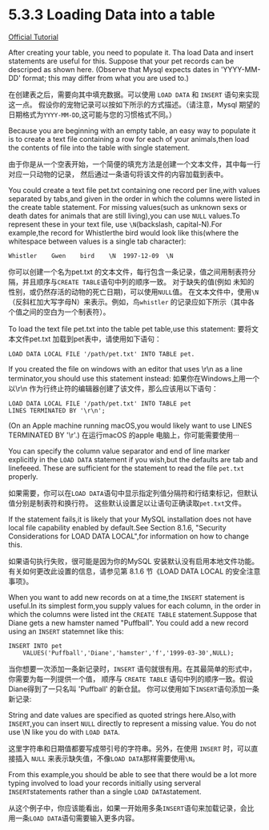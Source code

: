 # 5.3.3 Loading Data into a table

[Official Tutorial](https://dev.mysql.com/doc/refman/8.4/en/loading-tables.html)

After creating your table, you need to populate it. Tha load Data and insert statements are useful for this.
Suppose that your pet records can be descriped as shown here.
(Observe that Mysql expects dates in 'YYYY-MM-DD' format; this may differ from what you are used to.)

在创建表之后，需要向其中填充数据。可以使用 `LOAD DATA` 和 `INSERT` 语句来实现这一点。
假设你的宠物记录可以按如下所示的方式描述。（请注意，Mysql 期望的日期格式为`YYYY-MM-DD`,这可能与您的习惯格式不同。）


Because you are beginning with an empty table, an easy way to populate it is to create a text file 
containing a row for each of your animals,then load the contents of file into the table with single statement.

由于你是从一个空表开始，一个简便的填充方法是创建一个文本文件，其中每一行对应一只动物的记录，
然后通过一条语句将该文件的内容加载到表中。

You could create a text file pet.txt containing one record per line,with values separated by tabs,and given in the order in which the columns 
were listed in the create table statement. 
For missing values(such as unknown sexs or death dates for animals that are still living),you can use `NULL` values.To represent these in your text file,
use `\N`(backslash, capital-N).For example,the record for Whistlerthe bird would look like this(where the whitespace between values is a single tab character):

```
Whistler    Gwen    bird    \N  1997-12-09  \N
```

你可以创建一个名为pet.txt 的文本文件，每行包含一条记录，值之间用制表符分隔，并且顺序与`CREATE TABLE`语句中列的顺序一致。
对于缺失的值(例如 未知的性别，或仍然存活的动物的死亡日期)，可以使用`NULL`值。
在文本文件中，使用`\N`（反斜杠加大写字母N）来表示。例如，鸟`whistler` 的记录应如下所示（其中各个值之间的空白为一个制表符）。

To load the text file pet.txt into the table pet table,use this statement:
要将文本文件pet.txt 加载到pet表中，请使用如下语句：

```
LOAD DATA LOCAL FILE '/path/pet.txt' INTO TABLE pet.
```

If you created the file on windows with an editor that uses \r\n as a line terminator,you should use this statement instead:
如果你在Windows上用一个以\r\n 作为行终止符的编辑器创建了该文件，那么应该用以下语句：

```
LOAD DATA LOCAL FILE '/path/pet.txt' INTO TABLE pet
LINES TERMINATED BY '\r\n';
```

(On an Apple machine running macOS,you would likely want to use LINES TERMINATED BY '\r'.)
在运行macOS 的apple 电脑上，你可能需要使用···

You can specify the column value separator and end of line marker explicitly in the `LOAD DATA` statement if you wish,but the defaults are tab and linefeeed.
These are sufficient for the statement to read the file `pet.txt` properly.

如果需要，你可以在`LOAD DATA`语句中显示指定列值分隔符和行结束标记，但默认值分别是制表符和换行符。
这些默认设置足以让语句正确读取`pet.txt`文件。

If the statement fails,it is likely that your MySQL installation does not have local file capability enabled by default.See Section 8.1.6,
"Security Considerations for LOAD DATA LOCAL",for information on how to change this.

如果语句执行失败，很可能是因为你的MySQL 安装默认没有启用本地文件功能。有关如何更改此设置的信息，请参见第 8.1.6 节《LOAD DATA LOCAL 的安全注意事项》。

When you want to add new records on at a time,the `INSERT` statement is useful.In its simplest form,you supply values for each column,
in the order in which the columns were listed int the `CREATE TABLE` statement.Suppose that Diane gets a new hamster named "Puffball".
You could add a new record using an `INSERT` statemnet like this:
```
INSERT INTO pet
    VALUES('Puffball','Diane','hamster','f','1999-03-30',NULL);
```

当你想要一次添加一条新记录时，`INSERT` 语句就很有用。在其最简单的形式中，你需要为每一列提供一个值，
顺序与 `CREATE TABLE` 语句中列的顺序一致。假设Diane得到了一只名叫 'Puffball' 的新仓鼠。
你可以使用如下`INSERT`语句添加一条新记录:

String and date values are specified as quoted strings here.Also,with `INSERT`,you can insert `NULL` directly to represent a missing value.
You do not use \N like you do with `LOAD DATA`.

这里字符串和日期值都要写成带引号的字符串。另外，在使用 `INSERT` 时，可以直接插入 `NULL` 来表示缺失值，不像`LOAD DATA`那样需要使用`\N`。

From this example,you should be able to see that there would be a lot more typing involved to load your records initially 
using serveral `INSERT`statements rather than a single `LOAD DATA`statement.

从这个例子中，你应该能看出，如果一开始用多条`INSERT`语句来加载记录，会比用一条`LOAD DATA`语句需要输入更多内容。
